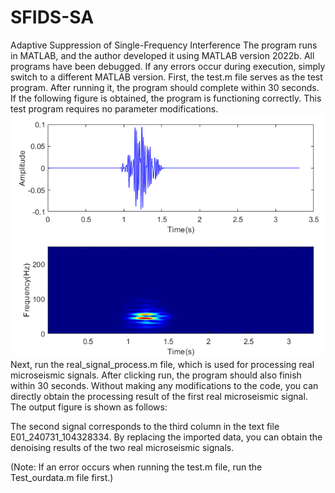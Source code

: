 # SFIDS-SA
Adaptive Suppression of Single-Frequency Interference
The program runs in MATLAB, and the author developed it using MATLAB version 2022b. All programs have been debugged. If any errors occur during execution, simply switch to a different MATLAB version.
First, the test.m file serves as the test program. After running it, the program should complete within 30 seconds. If the following figure is obtained, the program is functioning correctly. This test program requires no parameter modifications.
![image](https://github.com/Ivy-love-520/SFIDS-SA/blob/main/picture/%E5%9B%BE%E4%B8%80.png)
Next, run the real_signal_process.m file, which is used for processing real microseismic signals. After clicking run, the program should also finish within 30 seconds. Without making any modifications to the code, you can directly obtain the processing result of the first real microseismic signal. The output figure is shown as follows:

The second signal corresponds to the third column in the text file E01_240731_104328334. By replacing the imported data, you can obtain the denoising results of the two real microseismic signals.

(Note: If an error occurs when running the test.m file, run the Test_ourdata.m file first.)
